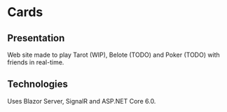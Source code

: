 # Cards
## Presentation
Web site made to play Tarot (WIP), Belote (TODO) and Poker (TODO) with friends in real-time.

## Technologies
Uses Blazor Server, SignalR and ASP.NET Core 6.0.

